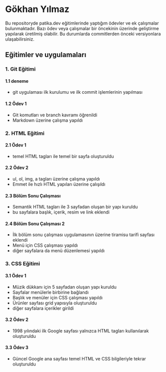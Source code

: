 # Gökhan Yılmaz
 Bu repositoryde patika.dev eğitimlerinde yaptığım ödevler ve ek çalışmalar bulunmaktadır.
Bazı ödev veya çalışmalar bir öncekinin üzerinde geliştirme yapılarak üretilmiş olabilir.
Bu durumlarda commitlerden önceki versiyonlara ulaşabilirsiniz.

## Eğitimler ve uygulamaları

### 1. Git Eğitimi

#### 1.1 deneme
* git uygulaması ilk kurulumu ve ilk commit işlemlerinin yapılması

#### 1.2 Ödev 1
* Git komutları ve branch kavramı öğrenildi 
* Markdown üzerine çalışma yapıldı

### 2. HTML Eğitimi

#### 2.1 Ödev 1
* temel HTML tagları ile temel bir sayfa oluşturuldu

#### 2.2 Ödev 2
* ul, ol, img, a tagları üzerine çalışma yapıldı
* Emmet ile hızlı HTML yapıları üzerine çalışıldı

#### 2.3 Bölüm Sonu Çalışması
* Semantik HTML tagları ile 3 sayfadan oluşan bir yapı kuruldu
* bu sayfalara başlık, içerik, resim ve link eklendi 

#### 2.4 Bölüm Sonu Çalışması 2
* İlk bölüm sonu çalışması uygulamasının üzerine tiramisu tarifi sayfası eklendi
* Menü için CSS çalışması yapıldı
* diğer sayfalara da menü düzenlemesi yapıldı

### 3. CSS Eğitimi

#### 3.1 Ödev 1
* Müzik dükkanı için 5 sayfadan oluşan yapı kuruldu
* Sayfalar menülerle birbirine bağlandı
* Başlık ve menüler için CSS çalışması yapıldı
* Ürünler sayfası grid yapısıyla oluşturuldu
* diğer sayfalara içerikler girildi

#### 3.2 Ödev 2
* 1998 yılındaki ilk Google sayfası yalnızca HTML tagları kullanılarak oluşturuldu

#### 3.3 Ödev 3
* Güncel Google ana sayfası temel HTML ve CSS bilgileriyle tekrar oluşturuldu